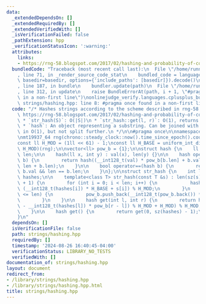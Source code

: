 ```yaml
---
data:
  _extendedDependsOn: []
  _extendedRequiredBy: []
  _extendedVerifiedWith: []
  _isVerificationFailed: false
  _pathExtension: hpp
  _verificationStatusIcon: ':warning:'
  attributes:
    links:
    - https://rng-58.blogspot.com/2017/02/hashing-and-probability-of-collision.html
  bundledCode: "Traceback (most recent call last):\n  File \"/home/runner/.local/lib/python3.10/site-packages/onlinejudge_verify/documentation/build.py\"\
    , line 71, in _render_source_code_stat\n    bundled_code = language.bundle(stat.path,\
    \ basedir=basedir, options={'include_paths': [basedir]}).decode()\n  File \"/home/runner/.local/lib/python3.10/site-packages/onlinejudge_verify/languages/cplusplus.py\"\
    , line 187, in bundle\n    bundler.update(path)\n  File \"/home/runner/.local/lib/python3.10/site-packages/onlinejudge_verify/languages/cplusplus_bundle.py\"\
    , line 312, in update\n    raise BundleErrorAt(path, i + 1, \"#pragma once found\
    \ in a non-first line\")\nonlinejudge_verify.languages.cplusplus_bundle.BundleErrorAt:\
    \ strings/hashing.hpp: line 8: #pragma once found in a non-first line\n"
  code: "/* Hashes strings according to the scheme described in rng-58's blog.\n *\
    \ https://rng-58.blogspot.com/2017/02/hashing-and-probability-of-collision.html\n\
    \ * `str_hash(S)`: O(|S|)\n * `str_hash::get(l, r)`: O(1), returns a hash object\n\
    \ * `hash`: An object representing a substring. Can be joined with `+` and compared\
    \ in O(1), but not split further.\n */\n\n#pragma once\n\nnamespace hashing {\n\
    \nmt19937_64 rng(chrono::steady_clock::now().time_since_epoch().count());\n\n\
    const ll H_MOD = (1ll << 61) - 1;\nconst ll H_BASE = uniform_int_distribution<ll>(0,\
    \ H_MOD)(rng);\n\nvector<ll> pow_b = {1};\n\nstruct hash {\n    ll val;\n    int\
    \ len;\n\n    hash(ll x, int y) : val(x), len(y) {}\n\n    hash operator+(hash\
    \ b) {\n        return hash((__int128_t(val) * pow_b[b.len] + b.val) % H_MOD,\
    \ len + b.len);\n    }\n\n    bool operator==(hash b) {\n        return val ==\
    \ b.val && len == b.len;\n    }\n};\n\nstruct str_hash {\n    int len;\n    vector<ll>\
    \ hashes;\n\n    template<class T> str_hash(const T &s) : len(sz(s)), hashes(len\
    \ + 1) {\n        for (int i = 0; i < len; i++) {\n            hashes[i + 1] =\
    \ (__int128_t(hashes[i]) * H_BASE + s[i]) % H_MOD;\n        }\n        while (sz(pow_b)\
    \ <= len) {\n            pow_b.push_back(__int128_t(pow_b.back()) * H_BASE % H_MOD);\n\
    \        }\n    }\n\n    hash get(int l, int r) {\n        return hash(((hashes[r]\
    \ - __int128_t(hashes[l]) * pow_b[r - l]) % H_MOD + H_MOD) % H_MOD, r - l);\n\
    \    }\n\n    hash get() {\n        return get(0, sz(hashes) - 1);\n    }\n};\n\
    }\n"
  dependsOn: []
  isVerificationFile: false
  path: strings/hashing.hpp
  requiredBy: []
  timestamp: '2024-08-26 16:40:45-04:00'
  verificationStatus: LIBRARY_NO_TESTS
  verifiedWith: []
documentation_of: strings/hashing.hpp
layout: document
redirect_from:
- /library/strings/hashing.hpp
- /library/strings/hashing.hpp.html
title: strings/hashing.hpp
---
```

